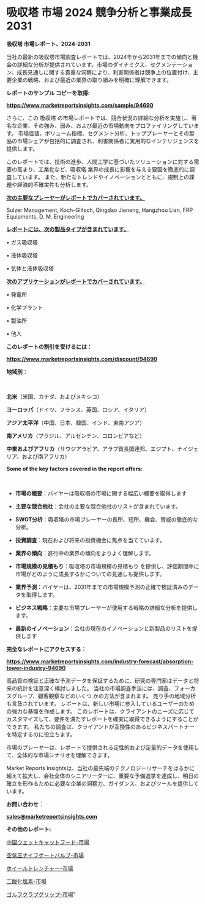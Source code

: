 # 吸収塔 市場 2024 競争分析と事業成長 2031

<strong>吸収塔 市場レポート、2024-2031</strong>

当社の最新の吸収塔市場調査レポートでは、2024年から2031年までの傾向と機会の詳細な分析が提供されています。市場のダイナミクス、セグメンテーション、成長見通しに関する貴重な洞察により、利害関係者は競争上の位置付け、主要企業の戦略、および最近の業界の取り組みを明確に理解できます。



<strong>レポートのサンプル コピーを取得:</strong> <a href=https://www.marketreportsinsights.com/sample/94690>

<strong><u>https://www.marketreportsinsights.com/sample/94690</u></strong></a>

さらに、この 吸収塔 の市場レポートでは、競合状況の詳細な分析を実施し、著名な企業、その強み、弱み、および最近の市場動向をプロファイリングしています。 市場価値、ボリューム指標、セグメント分析、トッププレーヤーとその製品の市場シェアが包括的に調査され、利害関係者に実用的なインテリジェンスを提供します。

このレポートでは、技術の進歩、人間工学に基づいたソリューションに対する需要の高まり、工業化など、吸収塔 業界の成長に影響を与える要因を徹底的に調査しています。 また、新たなトレンドやイノベーションとともに、規制上の課題や経済的不確実性も分析します。



<strong><u>次の主要なプレーヤーがレポートでカバーされています。</u></strong>

Sulzer Management, Koch-Glitsch, Qingdao Jieneng, Hangzhou Lian, FRP Equipments, D. M. Engineering



<strong><u><b>レポートには、次の製品タイプが含まれています。</b></u></strong>

• ガス吸収塔

• 液体吸収塔

• 気体と液体吸収塔



<strong><u><b>次のアプリケーションがレポートでカバーされています。</b></u></strong>

• 発電所

• 化学プラント

• 製油所

• 他人



<strong><b>このレポートの割引を受けるには：</b></strong>

<a href=https://www.marketreportsinsights.com/discount/94690>

<strong><u>https://www.marketreportsinsights.com/discount/94690</u></strong></a>



<strong>地域別：</strong>

<strong> </strong>



<strong>北米</strong>（米国、カナダ、およびメキシコ）



<strong>ヨーロッパ</strong>（ドイツ、フランス、英国、ロシア、イタリア）



<strong>アジア太平洋</strong>（中国、日本、韓国、インド、東南アジア）



<strong>南アメリカ</strong>（ブラジル、アルゼンチン、コロンビアなど）



<strong>中東およびアフリカ</strong>（サウジアラビア、アラブ首長国連邦、エジプト、ナイジェリア、および南アフリカ）



<strong>Some of the key factors covered in the report offers:</strong>

<strong> </strong>
<ul>
  <li>

<strong>市場の概要</strong>：バイヤーは吸収塔の市場に関する幅広い概要を取得します</li>
  <li>

<strong>主要な競合他社</strong>：会社の主要な競合他社のリストが含まれています。</li>
  <li>

<strong>SWOT分析</strong>：吸収塔の市場プレーヤーの長所、短所、機会、脅威の徹底的な分析。</li>
  <li>

<strong>投資調査</strong>：現在および将来の投資機会に焦点を当てています。</li>
  <li>

<strong>業界の傾向</strong>：進行中の業界の傾向をよりよく理解します。</li>
  <li>

<strong>市場規模の見積もり</strong>：吸収塔の市場規模の見積もり を提供し、評価期間中に市場がどのように成長するかについての見通しも提供します。</li>
  <li>

<strong>業界予測</strong>：バイヤーは、2031年までの市場規模予測の正確で検証済みのデータを取得します。</li>
  <li>

<strong>ビジネス戦略</strong>：主要な市場プレーヤーが使用する戦略の詳細な分析を提供します。</li>
  <li>

<strong>最新のイノベーション</strong>：会社の現在のイノベーションと新製品のリストを提供します</li>
</ul>


<strong>完全なレポートにアクセスする</strong>：

<a href=https://www.marketreportsinsights.com/industry-forecast/absorption-tower-industry-94690>

<strong><u>https://www.marketreportsinsights.com/industry-forecast/absorption-tower-industry-94690</u></strong></a>

高品質の検証と正確な予測データを保証するために、研究の専門家はデータと将来の統計を注意深く検討しました。 当社の市場調査手法には、調査、フォーカスグループ、顧客観察などのいくつ かの方法が含まれます。 売り手の地域分析も言及されています。 レポートは、新しい市場に参入しているユーザーのための強力な基盤を作成します。 このレポートは、クライアントのニーズに応じてカスタマイズして、要件を満たすレポートを確実に取得できるようにすることができます。 私たちの調査は、クライアントが互換性のあるビジネスパートナーを特定するのに役立ちます。

市場のプレーヤーは、レポートで提供される定性的および定量的データを使用して、全体的な市場シナリオを理解できます。

Market Reports Insightsは、当社の最先端のテクノロジーリサーチをはるかに超えて拡大し、会社全体のシニアリーダーに、重要な予備選挙を達成し、明日の確立を形作るために必要な企業の洞察力、ガイダンス、およびツールを提供しています。



<strong><b>お問い合わせ</b></strong>：

<a href=mailto:sales@marketreportsinsights.com>

<strong><u>sales@marketreportsinsights.com</u></strong></a>



<strong>その他のレポート:</strong>

<a href=https://www.linkedin.com/pulse/中国ウェットキャットフード-市場-2023-総合分析と事業成長戦略-2030-np7if/>中国ウェットキャットフード-市場</a>

<a href=https://www.linkedin.com/pulse/空気圧ナイフゲートバルブ-市場-2023-競争分析と事業成長-2030-yfv6f/>空気圧ナイフゲートバルブ-市場</a>

<a href=https://www.linkedin.com/pulse/ホイールトレンチャー-市場-2030-年までの需要に焦点を当てた-2023-年調査レポート-pr-news-hub-apxtf/>ホイールトレンチャー-市場</a>

<a href=https://www.linkedin.com/pulse/二酸化塩素-市場-2023-年のダイナミクスとビジネストレンド-2030-1ijef/>二酸化塩素-市場</a>

<a href=https://www.linkedin.com/pulse/ゴルフクラブグリップ-市場-2023-推進要因と成長機会-2030-analytics-achievers-24-analysis-2yxlc/>ゴルフクラブグリップ-市場</a>"
